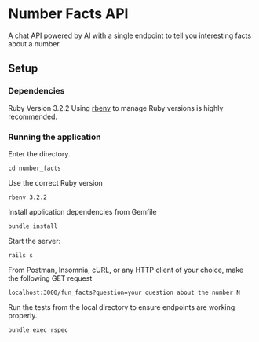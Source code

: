 # Number Facts API

A chat API powered by AI with a single endpoint to tell you interesting facts about a number.
## Setup

### Dependencies

Ruby Version 3.2.2
Using [rbenv](https://github.com/rbenv/rbenv) to manage Ruby versions is highly recommended.

### Running the application

Enter the directory.

`cd number_facts`

Use the correct Ruby version

`rbenv 3.2.2`

Install application dependencies from Gemfile

`bundle install` 

Start the server:

`rails s`

From Postman, Insomnia, cURL, or any HTTP client of your choice, make the following GET request

`localhost:3000/fun_facts?question=your question about the number N`

Run the tests from the local directory to ensure endpoints are working properly.

`bundle exec rspec`

